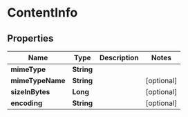
# ContentInfo

## Properties
Name | Type | Description | Notes
------------ | ------------- | ------------- | -------------
**mimeType** | **String** |  | 
**mimeTypeName** | **String** |  |  [optional]
**sizeInBytes** | **Long** |  |  [optional]
**encoding** | **String** |  |  [optional]



